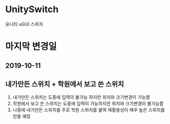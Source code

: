 # UnitySwitch
유니티 uGUI 스위치

# 마지막 변경일
## 2019-10-11


## 내가만든 스위치 + 학원에서 보고 쓴 스위치



<ol>
<li>내가만든 스위치는 도중에 입력이 불가능 하지만 위치와 크기변경이 가능함</li>

<li>학원에서 보고 쓴 스위치는 도중에 입력이 가능하지만 위치와 크기변경이 불가능함</li>

<li>나중에 내가만든 스위치를 주로 학원 스위치를 붙여 재활용성이 매우 높은 스위치를 만들 예정</li>
</ol>